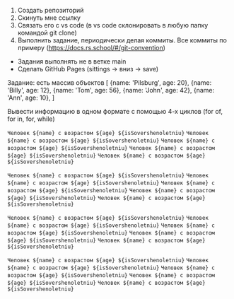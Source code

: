 1. Создать репозиторий
2. Скинуть мне ссылку
3. Связать его с vs code (в vs code склонировать в любую папку командой git clone)
4. Выполнить задание, периодически делая коммиты. Все коммиты по примеру (https://docs.rs.school/#/git-convention)

- Задания выполнять не в ветке main
- Сделать GitHub Pages (sittings -> вниз -> save)

Задание: есть массив объектов
[
{name: 'Pilsburg', age: 20},
{name: 'Billy', age: 12},
{name: 'Tom', age: 56},
{name: 'John', age: 42},
{name: 'Ann', age: 10},
]

Вывести информацию в одном формате с помощью 4-х циклов (for of, for in, for, while)

`Человек ${name} с возрастом ${age} ${isSovershenoletniu}`
`Человек ${name} с возрастом ${age} ${isSovershenoletniu}`
`Человек ${name} с возрастом ${age} ${isSovershenoletniu}`
`Человек ${name} с возрастом ${age} ${isSovershenoletniu}`
`Человек ${name} с возрастом ${age} ${isSovershenoletniu}`

`Человек ${name} с возрастом ${age} ${isSovershenoletniu}`
`Человек ${name} с возрастом ${age} ${isSovershenoletniu}`
`Человек ${name} с возрастом ${age} ${isSovershenoletniu}`
`Человек ${name} с возрастом ${age} ${isSovershenoletniu}`
`Человек ${name} с возрастом ${age} ${isSovershenoletniu}`

`Человек ${name} с возрастом ${age} ${isSovershenoletniu}`
`Человек ${name} с возрастом ${age} ${isSovershenoletniu}`
`Человек ${name} с возрастом ${age} ${isSovershenoletniu}`
`Человек ${name} с возрастом ${age} ${isSovershenoletniu}`
`Человек ${name} с возрастом ${age} ${isSovershenoletniu}`

`Человек ${name} с возрастом ${age} ${isSovershenoletniu}`
`Человек ${name} с возрастом ${age} ${isSovershenoletniu}`
`Человек ${name} с возрастом ${age} ${isSovershenoletniu}`
`Человек ${name} с возрастом ${age} ${isSovershenoletniu}`
`Человек ${name} с возрастом ${age} ${isSovershenoletniu}`
